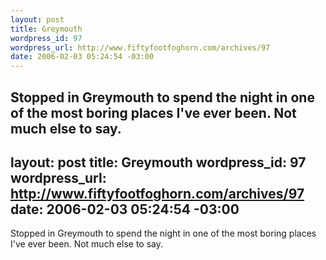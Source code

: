 ```yaml
--- 
layout: post
title: Greymouth
wordpress_id: 97
wordpress_url: http://www.fiftyfootfoghorn.com/archives/97
date: 2006-02-03 05:24:54 -03:00
---
```

Stopped in Greymouth to spend the night in one of the most boring places I've ever been. Not much else to say.
--- 
layout: post
title: Greymouth
wordpress_id: 97
wordpress_url: http://www.fiftyfootfoghorn.com/archives/97
date: 2006-02-03 05:24:54 -03:00
---
Stopped in Greymouth to spend the night in one of the most boring places I've ever been. Not much else to say.
